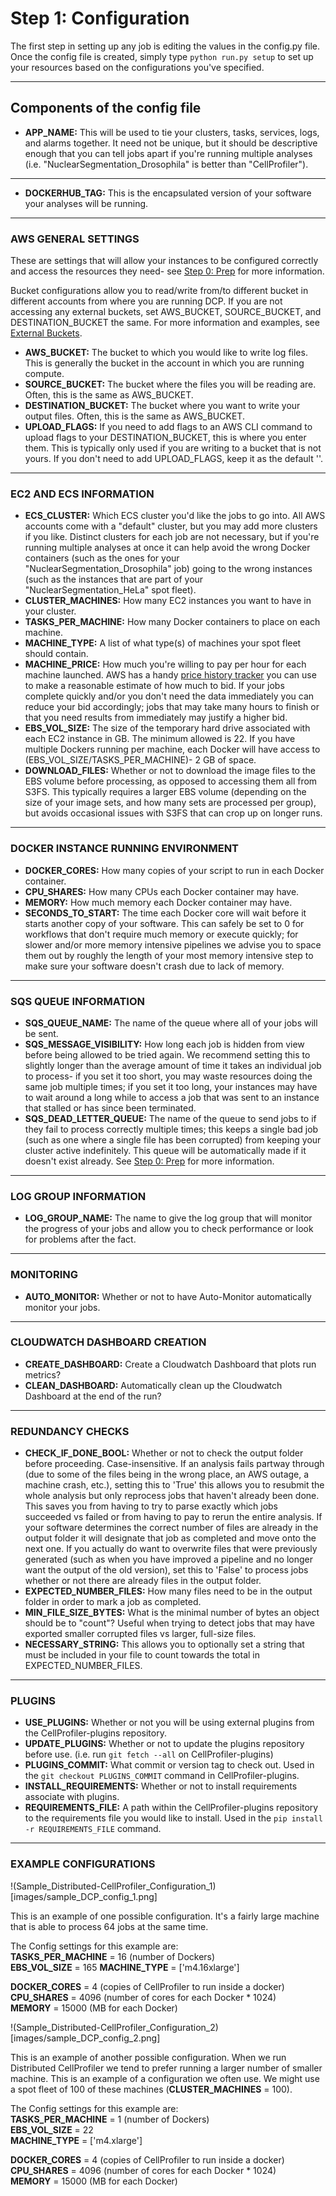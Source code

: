 # Step 1: Configuration

The first step in setting up any job is editing the values in the config.py file.
Once the config file is created, simply type `python run.py setup` to set up your resources based on the configurations you've specified.

***

## Components of the config file

* **APP_NAME:** This will be used to tie your clusters, tasks, services, logs, and alarms together.
It need not be unique, but it should be descriptive enough that you can tell jobs apart if you're running multiple analyses (i.e. "NuclearSegmentation_Drosophila" is better than "CellProfiler").

***

* **DOCKERHUB_TAG:** This is the encapsulated version of your software your analyses will be running.

***

### AWS GENERAL SETTINGS
These are settings that will allow your instances to be configured correctly and access the resources they need- see [Step 0: Prep](step_0_prep.md) for more information.

Bucket configurations allow you to read/write from/to different bucket in different accounts from where you are running DCP.
If you are not accessing any external buckets, set AWS_BUCKET, SOURCE_BUCKET, and DESTINATION_BUCKET the same.
For more information and examples, see [External Buckets](external_buckets.md).

* **AWS_BUCKET:** The bucket to which you would like to write log files.
This is generally the bucket in the account in which you are running compute.
* **SOURCE_BUCKET:** The bucket where the files you will be reading are.
Often, this is the same as AWS_BUCKET.
* **DESTINATION_BUCKET:** The bucket where you want to write your output files.
Often, this is the same as AWS_BUCKET.
* **UPLOAD_FLAGS:** If you need to add flags to an AWS CLI command to upload flags to your DESTINATION_BUCKET, this is where you enter them.
This is typically only used if you are writing to a bucket that is not yours.
If you don't need to add UPLOAD_FLAGS, keep it as the default ''.

***

### EC2 AND ECS INFORMATION

* **ECS_CLUSTER:** Which ECS cluster you'd like the jobs to go into.
All AWS accounts come with a "default" cluster, but you may add more clusters if you like.
Distinct clusters for each job are not necessary, but if you're running multiple analyses at once it can help avoid the wrong Docker containers (such as the ones for your "NuclearSegmentation_Drosophila" job) going to the wrong instances (such as the instances that are part of your "NuclearSegmentation_HeLa" spot fleet).
* **CLUSTER_MACHINES:** How many EC2 instances you want to have in your cluster.
* **TASKS_PER_MACHINE:** How many Docker containers to place on each machine.
* **MACHINE_TYPE:** A list of what type(s) of machines your spot fleet should contain.
* **MACHINE_PRICE:** How much you're willing to pay per hour for each machine launched.
AWS has a handy [price history tracker](https://console.aws.amazon.com/ec2sp/v1/spot/home) you can use to make a reasonable estimate of how much to bid.
If your jobs complete quickly and/or you don't need the data immediately you can reduce your bid accordingly; jobs that may take many hours to finish or that you need results from immediately may justify a higher bid.
* **EBS_VOL_SIZE:** The size of the temporary hard drive associated with each EC2 instance in GB.
The minimum allowed is 22.
If you have multiple Dockers running per machine, each Docker will have access to (EBS_VOL_SIZE/TASKS_PER_MACHINE)- 2 GB of space.
* **DOWNLOAD_FILES:** Whether or not to download the image files to the EBS volume before processing, as opposed to accessing them all from S3FS.
This typically requires a larger EBS volume (depending on the size of your image sets, and how many sets are processed per group), but avoids occasional issues with S3FS that can crop up on longer runs.

***

### DOCKER INSTANCE RUNNING ENVIRONMENT
* **DOCKER_CORES:** How many copies of your script to run in each Docker container.
* **CPU_SHARES:** How many CPUs each Docker container may have.
* **MEMORY:** How much memory each Docker container may have.
* **SECONDS_TO_START:** The time each Docker core will wait before it starts another copy of your software.
This can safely be set to 0 for workflows that don't require much memory or execute quickly; for slower and/or more memory intensive pipelines we advise you to space them out by roughly the length of your most memory intensive step to make sure your software doesn't crash due to lack of memory.

***

### SQS QUEUE INFORMATION

* **SQS_QUEUE_NAME:** The name of the queue where all of your jobs will be sent.
* **SQS_MESSAGE_VISIBILITY:** How long each job is hidden from view before being allowed to be tried again.
We recommend setting this to slightly longer than the average amount of time it takes an individual job to process- if you set it too short, you may waste resources doing the same job multiple times; if you set it too long, your instances may have to wait around a long while to access a job that was sent to an instance that stalled or has since been terminated.
* **SQS_DEAD_LETTER_QUEUE:** The name of the queue to send jobs to if they fail to process correctly multiple times; this keeps a single bad job (such as one where a single file has been corrupted) from keeping your cluster active indefinitely.
This queue will be automatically made if it doesn't exist already.
See [Step 0: Prep](step_0_prep.med) for more information.

***

### LOG GROUP INFORMATION

* **LOG_GROUP_NAME:** The name to give the log group that will monitor the progress of your jobs and allow you to check performance or look for problems after the fact.

***

 ### MONITORING
 * **AUTO_MONITOR:** Whether or not to have Auto-Monitor automatically monitor your jobs.

***

### CLOUDWATCH DASHBOARD CREATION

* **CREATE_DASHBOARD:** Create a Cloudwatch Dashboard that plots run metrics?
* **CLEAN_DASHBOARD:** Automatically clean up the Cloudwatch Dashboard at the end of the run?

 ***

### REDUNDANCY CHECKS

* **CHECK_IF_DONE_BOOL:** Whether or not to check the output folder before proceeding.
Case-insensitive.
If an analysis fails partway through (due to some of the files being in the wrong place, an AWS outage, a machine crash, etc.), setting this to 'True' this allows you to resubmit the whole analysis but only reprocess jobs that haven't already been done.
This saves you from having to try to parse exactly which jobs succeeded vs failed or from having to pay to rerun the entire analysis.
If your software determines the correct number of files are already in the output folder it will designate that job as completed and move onto the next one.
If you actually do want to overwrite files that were previously generated (such as when you have improved a pipeline and no longer want the output of the old version), set this to 'False' to process jobs whether or not there are already files in the output folder.
* **EXPECTED_NUMBER_FILES:** How many files need to be in the output folder in order to mark a job as completed.
* **MIN_FILE_SIZE_BYTES:** What is the minimal number of bytes an object should be to "count"?
Useful when trying to detect jobs that may have exported smaller corrupted files vs larger, full-size files.
* **NECESSARY_STRING:** This allows you to optionally set a string that must be included in your file to count towards the total in EXPECTED_NUMBER_FILES.

***

### PLUGINS
* **USE_PLUGINS:** Whether or not you will be using external plugins from the CellProfiler-plugins repository.
* **UPDATE_PLUGINS:** Whether or not to update the plugins repository before use.
(i.e. run `git fetch --all` on CellProfiler-plugins)
* **PLUGINS_COMMIT:** What commit or version tag to check out.
Used in the `git checkout PLUGINS_COMMIT` command in CellProfiler-plugins.
* **INSTALL_REQUIREMENTS:** Whether or not to install requirements associate with plugins.
* **REQUIREMENTS_FILE:** A path within the CellProfiler-plugins repository to the requirements file you would like to install.
Used in the `pip install -r REQUIREMENTS_FILE` command.

***

### EXAMPLE CONFIGURATIONS

!(Sample_Distributed-CellProfiler_Configuration_1)[images/sample_DCP_config_1.png]

This is an example of one possible configuration.
It's a fairly large machine that is able to process 64 jobs at the same time.

The Config settings for this example are:  
**TASKS_PER_MACHINE** = 16  (number of Dockers)  
**EBS_VOL_SIZE** = 165
**MACHINE_TYPE** = ['m4.16xlarge']  

**DOCKER_CORES** = 4        (copies of CellProfiler to run inside a docker)  
**CPU_SHARES** = 4096       (number of cores for each Docker * 1024)  
**MEMORY** = 15000          (MB for each Docker)    

!(Sample_Distributed-CellProfiler_Configuration_2)[images/sample_DCP_config_2.png]

This is an example of another possible configuration.
When we run Distributed CellProfiler we tend to prefer running a larger number of smaller machine.
This is an example of a configuration we often use.
We might use a spot fleet of 100 of these machines (**CLUSTER_MACHINES** = 100).

The Config settings for this example are:  
**TASKS_PER_MACHINE** = 1   (number of Dockers)  
**EBS_VOL_SIZE** = 22  
**MACHINE_TYPE** = ['m4.xlarge']

**DOCKER_CORES** = 4        (copies of CellProfiler to run inside a docker)  
**CPU_SHARES** = 4096       (number of cores for each Docker * 1024)  
**MEMORY** = 15000          (MB for each Docker)    

